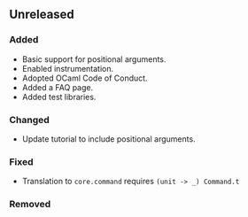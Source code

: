 ## Unreleased

### Added

- Basic support for positional arguments.
- Enabled instrumentation.
- Adopted OCaml Code of Conduct.
- Added a FAQ page.
- Added test libraries.

### Changed

- Update tutorial to include positional arguments.

### Fixed

- Translation to `core.command` requires `(unit -> _) Command.t`

### Removed
